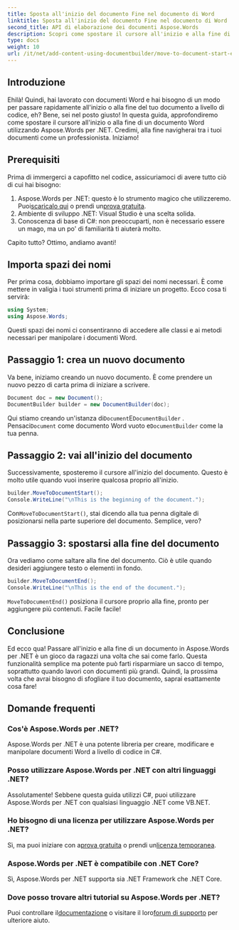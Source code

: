 ```yaml
---
title: Sposta all'inizio del documento Fine nel documento di Word
linktitle: Sposta all'inizio del documento Fine nel documento di Word
second_title: API di elaborazione dei documenti Aspose.Words
description: Scopri come spostare il cursore all'inizio e alla fine di un documento Word utilizzando Aspose.Words per .NET. Una guida completa con istruzioni ed esempi passo passo.
type: docs
weight: 10
url: /it/net/add-content-using-documentbuilder/move-to-document-start-end/
---
```

## Introduzione

Ehilà! Quindi, hai lavorato con documenti Word e hai bisogno di un modo per passare rapidamente all'inizio o alla fine del tuo documento a livello di codice, eh? Bene, sei nel posto giusto! In questa guida, approfondiremo come spostare il cursore all'inizio o alla fine di un documento Word utilizzando Aspose.Words per .NET. Credimi, alla fine navigherai tra i tuoi documenti come un professionista. Iniziamo!

## Prerequisiti

Prima di immergerci a capofitto nel codice, assicuriamoci di avere tutto ciò di cui hai bisogno:

1.  Aspose.Words per .NET: questo è lo strumento magico che utilizzeremo. Puoi[scaricalo qui](https://releases.aspose.com/words/net/) o prendi un[prova gratuita](https://releases.aspose.com/).
2. Ambiente di sviluppo .NET: Visual Studio è una scelta solida.
3. Conoscenza di base di C#: non preoccuparti, non è necessario essere un mago, ma un po' di familiarità ti aiuterà molto.

Capito tutto? Ottimo, andiamo avanti!

## Importa spazi dei nomi

Per prima cosa, dobbiamo importare gli spazi dei nomi necessari. È come mettere in valigia i tuoi strumenti prima di iniziare un progetto. Ecco cosa ti servirà:

```csharp
using System;
using Aspose.Words;
```

Questi spazi dei nomi ci consentiranno di accedere alle classi e ai metodi necessari per manipolare i documenti Word.

## Passaggio 1: crea un nuovo documento

Va bene, iniziamo creando un nuovo documento. È come prendere un nuovo pezzo di carta prima di iniziare a scrivere.

```csharp
Document doc = new Document();
DocumentBuilder builder = new DocumentBuilder(doc);
```

 Qui stiamo creando un'istanza di`Document`E`DocumentBuilder` . Pensaci`Document` come documento Word vuoto e`DocumentBuilder` come la tua penna.

## Passaggio 2: vai all'inizio del documento

Successivamente, sposteremo il cursore all'inizio del documento. Questo è molto utile quando vuoi inserire qualcosa proprio all'inizio.

```csharp
builder.MoveToDocumentStart();
Console.WriteLine("\nThis is the beginning of the document.");
```

 Con`MoveToDocumentStart()`, stai dicendo alla tua penna digitale di posizionarsi nella parte superiore del documento. Semplice, vero?

## Passaggio 3: spostarsi alla fine del documento

Ora vediamo come saltare alla fine del documento. Ciò è utile quando desideri aggiungere testo o elementi in fondo.

```csharp
builder.MoveToDocumentEnd();
Console.WriteLine("\nThis is the end of the document.");
```

`MoveToDocumentEnd()` posiziona il cursore proprio alla fine, pronto per aggiungere più contenuti. Facile facile!

## Conclusione

Ed ecco qua! Passare all'inizio e alla fine di un documento in Aspose.Words per .NET è un gioco da ragazzi una volta che sai come farlo. Questa funzionalità semplice ma potente può farti risparmiare un sacco di tempo, soprattutto quando lavori con documenti più grandi. Quindi, la prossima volta che avrai bisogno di sfogliare il tuo documento, saprai esattamente cosa fare!

## Domande frequenti

### Cos'è Aspose.Words per .NET?  
Aspose.Words per .NET è una potente libreria per creare, modificare e manipolare documenti Word a livello di codice in C#.

### Posso utilizzare Aspose.Words per .NET con altri linguaggi .NET?  
Assolutamente! Sebbene questa guida utilizzi C#, puoi utilizzare Aspose.Words per .NET con qualsiasi linguaggio .NET come VB.NET.

### Ho bisogno di una licenza per utilizzare Aspose.Words per .NET?  
 Sì, ma puoi iniziare con a[prova gratuita](https://releases.aspose.com/) o prendi un[licenza temporanea](https://purchase.aspose.com/temporary-license/).

### Aspose.Words per .NET è compatibile con .NET Core?  
Sì, Aspose.Words per .NET supporta sia .NET Framework che .NET Core.

### Dove posso trovare altri tutorial su Aspose.Words per .NET?  
Puoi controllare il[documentazione](https://reference.aspose.com/words/net/) o visitare il loro[forum di supporto](https://forum.aspose.com/c/words/8) per ulteriore aiuto.
